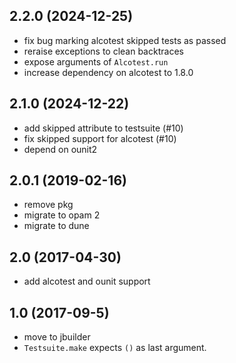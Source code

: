 ## 2.2.0 (2024-12-25)

- fix bug marking alcotest skipped tests as passed
- reraise exceptions to clean backtraces
- expose arguments of `Alcotest.run`
- increase dependency on alcotest to 1.8.0

## 2.1.0 (2024-12-22)

- add skipped attribute to testsuite (#10)
- fix skipped support for alcotest (#10)
- depend on ounit2

## 2.0.1 (2019-02-16)

- remove pkg
- migrate to opam 2
- migrate to dune

## 2.0 (2017-04-30)

- add alcotest and ounit support

## 1.0 (2017-09-5)

- move to jbuilder
- `Testsuite.make` expects `()` as last argument.
